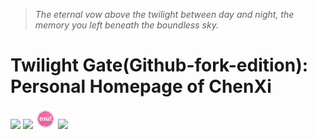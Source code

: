 > *The eternal vow above the twilight between day and night, the memory you left beneath the boundless sky.*
# Twilight Gate(Github-fork-edition): Personal Homepage of ChenXi
[![](https://github.com/favicon.ico)](https://github.com/ChenXi094/TwilightGate-Homepage_of_ChenXi094-Githubfork/)
[![](https://www.bilibili.com/favicon.ico)](https://space.bilibili.com/673806747/)
[![](https://raw.githubusercontent.com/ChenXi094/TwilightGate-Homepage_of_ChenXi094-Githubfork/main/lib/osu_32x32.png?token=GHSAT0AAAAAACXHI3RXQFRAPFM2NZJARSPCZW7ZMEQ)](https://osu.ppy.sh/users/23890527)
[![](https://twitter.com/favicon.ico)](https://x.com/ChenXi094)
